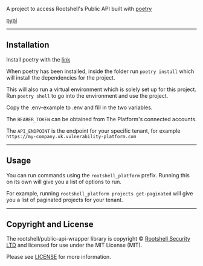 
A project to access Rootshell's Public API built with [poetry](https://python-poetry.org/)

[pypi](https://pypi.org/project/rootshell_platform_api/)

---

## Installation

Install poetry with the [link](https://python-poetry.org/docs/#installing-with-pipx)

When poetry has been installed, inside the folder run `poetry install` which
will install the dependencies for the project. 

This will also run a virtual environment
which is solely set up for this project. Run `poetry shell` to go into the environment
and use the project.

Copy the .env-example to .env and fill in the two variables. 

The `BEARER_TOKEN` can be obtained from The Platform's connected accounts.

The `API_ENDPOINT` is the endpoint for your specific tenant, for example `https://my-company.uk.vulnerability-platform.com`

---

## Usage

You can run commands using the `rootshell_platform` prefix. Running this on its own will give
you a list of options to run. 

For example, running `rootshell_platform projects get-paginated` will give you a list of paginated projects for your tenant.


---

## Copyright and License

The rootshell/public-api-wrapper library is copyright © [Rootshell Security LTD](https://www.rootshellsecurity.net/) and licensed for use under the MIT License (MIT). 

Please see [LICENSE](https://github.com/Rootshell-Security/public-api-wrapper?tab=MIT-1-ov-file) for more information.
